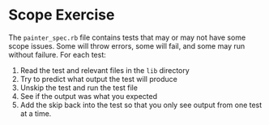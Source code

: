 <!-- Updated 12/13/2022 -->

# Scope Exercise

The `painter_spec.rb` file contains tests that may or may not have some scope issues. Some will throw errors, some will fail, and some may run without failure. For each test:
1. Read the test and relevant files in the `lib` directory
1. Try to predict what output the test will produce
1. Unskip the test and run the test file
1. See if the output was what you expected
1. Add the skip back into the test so that you only see output from one test at a time.


